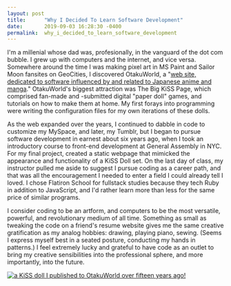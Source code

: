 ```yaml
---
layout: post
title:      "Why I Decided To Learn Software Development"
date:       2019-09-03 16:28:30 -0400
permalink:  why_i_decided_to_learn_software_development
---
```



	
I'm a millenial whose dad was, profesionally, in the vanguard of the dot com bubble. I grew up with computers and the internet, and vice versa. Somewhere around the time I was making pixel art in MS Paint and Sailor Moon fansites on GeoCities, I discovered OtakuWorld, a "[web site, dedicated to software influenced by and related to Japanese anime and manga](http://https://otakuworld.com/)." OtakuWorld's biggest attraction was The Big KiSS Page, which comprised fan-made and -submitted digital "paper doll" games, and tutorials on how to make them at home. My first forays into programming were writing the configuration files for my own iterations of these dolls.

As the web expanded over the years, I continued to dabble in code to customize my MySpace, and later, my Tumblr, but I began to pursue software development in earnest about six years ago, when I took an introductory course to front-end development at General Assembly in NYC. For my final project, created a static webpage that mimicked the appearance and functionality of a KiSS Doll set. On the last day of class, my instructor pulled me aside to suggest I pursue coding as a career path, and that was all the encouragement I needed to enter a field I could already tell I loved. I chose Flatiron School for fullstack studies because they tech Ruby in addition to JavaScript, and I'd rather learn more than less for the same price of similar programs.

I consider coding to be an artform, and computers to be the most versatile, powerful, and revolutionary medium of all time. Something as small as tweaking the code on a friend's resume website gives me the same creative gratification as my analog hobbies: drawing, playing piano, sewing. (Seems I express myself best in a seated posture, conducting my hands in patterns.) I feel extremely lucky and grateful to have code as an outlet to bring my creative sensibilities into the professional sphere, and more importantly, into the future.

[![a KiSS doll I published to OtakuWorld over fifteen years ago!](https://i.imgur.com/1W64pkp.png)](https://otakuworld.com/index.html?/kiss/dolls/?/kiss/dolls/pages/c/candi.htm)



